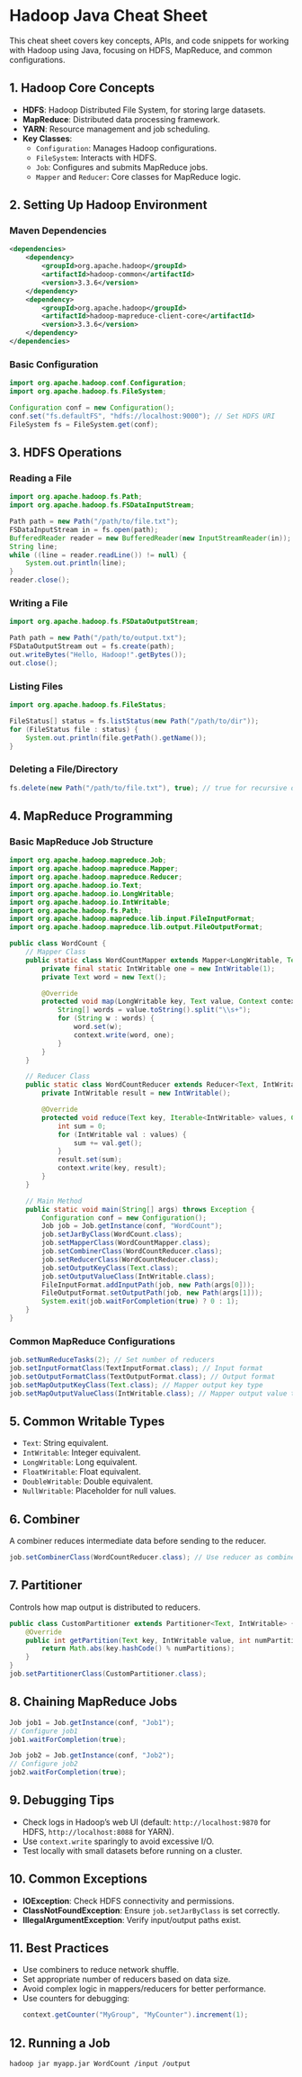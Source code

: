 # Hadoop Java Cheat Sheet

This cheat sheet covers key concepts, APIs, and code snippets for working with Hadoop using Java, focusing on HDFS, MapReduce, and common configurations.

## 1. Hadoop Core Concepts
- **HDFS**: Hadoop Distributed File System, for storing large datasets.
- **MapReduce**: Distributed data processing framework.
- **YARN**: Resource management and job scheduling.
- **Key Classes**:
  - `Configuration`: Manages Hadoop configurations.
  - `FileSystem`: Interacts with HDFS.
  - `Job`: Configures and submits MapReduce jobs.
  - `Mapper` and `Reducer`: Core classes for MapReduce logic.

## 2. Setting Up Hadoop Environment
### Maven Dependencies
```xml
<dependencies>
    <dependency>
        <groupId>org.apache.hadoop</groupId>
        <artifactId>hadoop-common</artifactId>
        <version>3.3.6</version>
    </dependency>
    <dependency>
        <groupId>org.apache.hadoop</groupId>
        <artifactId>hadoop-mapreduce-client-core</artifactId>
        <version>3.3.6</version>
    </dependency>
</dependencies>
```

### Basic Configuration
```java
import org.apache.hadoop.conf.Configuration;
import org.apache.hadoop.fs.FileSystem;

Configuration conf = new Configuration();
conf.set("fs.defaultFS", "hdfs://localhost:9000"); // Set HDFS URI
FileSystem fs = FileSystem.get(conf);
```

## 3. HDFS Operations
### Reading a File
```java
import org.apache.hadoop.fs.Path;
import org.apache.hadoop.fs.FSDataInputStream;

Path path = new Path("/path/to/file.txt");
FSDataInputStream in = fs.open(path);
BufferedReader reader = new BufferedReader(new InputStreamReader(in));
String line;
while ((line = reader.readLine()) != null) {
    System.out.println(line);
}
reader.close();
```

### Writing a File
```java
import org.apache.hadoop.fs.FSDataOutputStream;

Path path = new Path("/path/to/output.txt");
FSDataOutputStream out = fs.create(path);
out.writeBytes("Hello, Hadoop!".getBytes());
out.close();
```

### Listing Files
```java
import org.apache.hadoop.fs.FileStatus;

FileStatus[] status = fs.listStatus(new Path("/path/to/dir"));
for (FileStatus file : status) {
    System.out.println(file.getPath().getName());
}
```

### Deleting a File/Directory
```java
fs.delete(new Path("/path/to/file.txt"), true); // true for recursive delete
```

## 4. MapReduce Programming
### Basic MapReduce Job Structure
```java
import org.apache.hadoop.mapreduce.Job;
import org.apache.hadoop.mapreduce.Mapper;
import org.apache.hadoop.mapreduce.Reducer;
import org.apache.hadoop.io.Text;
import org.apache.hadoop.io.LongWritable;
import org.apache.hadoop.io.IntWritable;
import org.apache.hadoop.fs.Path;
import org.apache.hadoop.mapreduce.lib.input.FileInputFormat;
import org.apache.hadoop.mapreduce.lib.output.FileOutputFormat;

public class WordCount {
    // Mapper Class
    public static class WordCountMapper extends Mapper<LongWritable, Text, Text, IntWritable> {
        private final static IntWritable one = new IntWritable(1);
        private Text word = new Text();

        @Override
        protected void map(LongWritable key, Text value, Context context) throws IOException, InterruptedException {
            String[] words = value.toString().split("\\s+");
            for (String w : words) {
                word.set(w);
                context.write(word, one);
            }
        }
    }

    // Reducer Class
    public static class WordCountReducer extends Reducer<Text, IntWritable, Text, IntWritable> {
        private IntWritable result = new IntWritable();

        @Override
        protected void reduce(Text key, Iterable<IntWritable> values, Context context) throws IOException, InterruptedException {
            int sum = 0;
            for (IntWritable val : values) {
                sum += val.get();
            }
            result.set(sum);
            context.write(key, result);
        }
    }

    // Main Method
    public static void main(String[] args) throws Exception {
        Configuration conf = new Configuration();
        Job job = Job.getInstance(conf, "WordCount");
        job.setJarByClass(WordCount.class);
        job.setMapperClass(WordCountMapper.class);
        job.setCombinerClass(WordCountReducer.class);
        job.setReducerClass(WordCountReducer.class);
        job.setOutputKeyClass(Text.class);
        job.setOutputValueClass(IntWritable.class);
        FileInputFormat.addInputPath(job, new Path(args[0]));
        FileOutputFormat.setOutputPath(job, new Path(args[1]));
        System.exit(job.waitForCompletion(true) ? 0 : 1);
    }
}
```

### Common MapReduce Configurations
```java
job.setNumReduceTasks(2); // Set number of reducers
job.setInputFormatClass(TextInputFormat.class); // Input format
job.setOutputFormatClass(TextOutputFormat.class); // Output format
job.setMapOutputKeyClass(Text.class); // Mapper output key type
job.setMapOutputValueClass(IntWritable.class); // Mapper output value type
```

## 5. Common Writable Types
- `Text`: String equivalent.
- `IntWritable`: Integer equivalent.
- `LongWritable`: Long equivalent.
- `FloatWritable`: Float equivalent.
- `DoubleWritable`: Double equivalent.
- `NullWritable`: Placeholder for null values.

## 6. Combiner
A combiner reduces intermediate data before sending to the reducer.
```java
job.setCombinerClass(WordCountReducer.class); // Use reducer as combiner
```

## 7. Partitioner
Controls how map output is distributed to reducers.
```java
public class CustomPartitioner extends Partitioner<Text, IntWritable> {
    @Override
    public int getPartition(Text key, IntWritable value, int numPartitions) {
        return Math.abs(key.hashCode() % numPartitions);
    }
}
job.setPartitionerClass(CustomPartitioner.class);
```

## 8. Chaining MapReduce Jobs
```java
Job job1 = Job.getInstance(conf, "Job1");
// Configure job1
job1.waitForCompletion(true);

Job job2 = Job.getInstance(conf, "Job2");
// Configure job2
job2.waitForCompletion(true);
```

## 9. Debugging Tips
- Check logs in Hadoop’s web UI (default: `http://localhost:9870` for HDFS, `http://localhost:8088` for YARN).
- Use `context.write` sparingly to avoid excessive I/O.
- Test locally with small datasets before running on a cluster.

## 10. Common Exceptions
- **IOException**: Check HDFS connectivity and permissions.
- **ClassNotFoundException**: Ensure `job.setJarByClass` is set correctly.
- **IllegalArgumentException**: Verify input/output paths exist.

## 11. Best Practices
- Use combiners to reduce network shuffle.
- Set appropriate number of reducers based on data size.
- Avoid complex logic in mappers/reducers for better performance.
- Use counters for debugging:
  ```java
  context.getCounter("MyGroup", "MyCounter").increment(1);
  ```

## 12. Running a Job
```bash
hadoop jar myapp.jar WordCount /input /output
```
